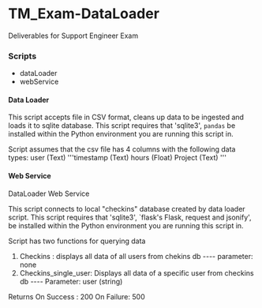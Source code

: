 # TM_Exam-DataLoader
Deliverables for Support Engineer Exam

### Scripts
- dataLoader
- webService

#### Data Loader 

This script accepts file in CSV format, cleans up data to be ingested  and loads it to sqlite database.
This script requires that 'sqlite3', `pandas` be installed within the Python
environment you are running this script in.


Script assumes that the csv file has 4 columns with the following data types:
user (Text)
'''timestamp (Text)
hours (Float)
Project (Text) 
'''

#### Web Service

DataLoader Web Service

This script connects to local "checkins" database created by data loader script.
This script requires that 'sqlite3', `flask's Flask, request and jsonify',  be installed within the Python
environment you are running this script in.

Script has two functions for querying data
1. Checkins : displays all data of all users from chekins db
---- parameter: none
2. Checkins_single_user: Displays all data of a specific user from checkins db
---- Parameter: user (string)

Returns
On Success : 200
On Failure: 500



